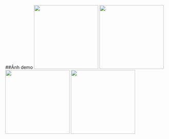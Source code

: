 ##Ảnh demo
<img src="https://user-images.githubusercontent.com/13416294/179209095-3570fad6-a479-4d94-b854-9d1f6d4cc141.png"  width="200"  />
<img src="https://user-images.githubusercontent.com/13416294/179209146-afc02ee9-4120-4ccb-82d9-428fdeb792c6.png" width="200" />
<img src="https://user-images.githubusercontent.com/13416294/179209149-7a54009d-857a-4d16-a8b5-ed765c527f08.png" width="200" />
<img src="https://user-images.githubusercontent.com/13416294/179209153-41929933-cc9d-41c8-aea4-e7a67f95705e.png"  width="200" />
